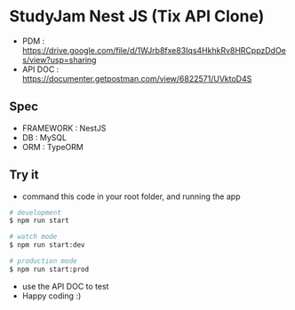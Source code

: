 # StudyJam Nest JS (Tix API Clone)

- PDM : <https://drive.google.com/file/d/1WJrb8fxe83Iqs4HkhkRv8HRCppzDdOes/view?usp=sharing>
- API DOC : <https://documenter.getpostman.com/view/6822571/UVktoD4S>

## Spec

- FRAMEWORK : NestJS
- DB : MySQL
- ORM : TypeORM

## Try it

- command this code in your root folder, and running the app

```bash
# development
$ npm run start

# watch mode
$ npm run start:dev

# production mode
$ npm run start:prod
```

- use the API DOC to test
- Happy coding :)
